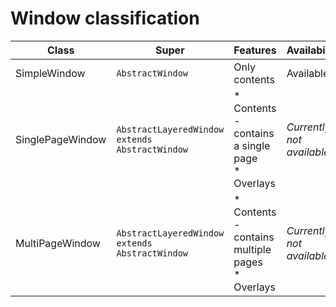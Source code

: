 # Window classification

| Class            | Super                                          | Features                                             | Availability              |
|------------------|------------------------------------------------|------------------------------------------------------|---------------------------|
| SimpleWindow     | `AbstractWindow`                               | Only contents                                        | Available                 |
| SinglePageWindow | `AbstractLayeredWindow extends AbstractWindow` | * Contents - contains a single page <br> * Overlays  | *Currently not available* |
| MultiPageWindow  | `AbstractLayeredWindow extends AbstractWindow` | * Contents - contains multiple pages <br> * Overlays | *Currently not available* |